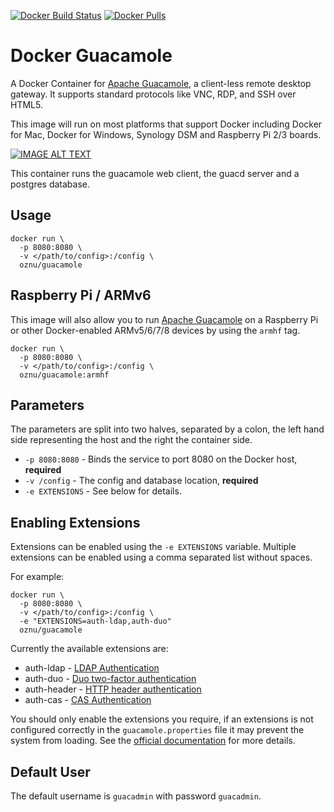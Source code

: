 [![Docker Build Status](https://img.shields.io/docker/build/jumpserver/guacamole.svg?style=for-the-badge)](https://hub.docker.com/r/jumpserver/guacamole/)
[![Docker Pulls](https://img.shields.io/docker/pulls/jumpserver/guacamole.svg?style=for-the-badge)](https://hub.docker.com/r/jumpserver/guacamole/)

# Docker Guacamole

A Docker Container for [Apache Guacamole](https://guacamole.incubator.apache.org/), a client-less remote desktop gateway. It supports standard protocols like VNC, RDP, and SSH over HTML5.

This image will run on most platforms that support Docker including Docker for Mac, Docker for Windows, Synology DSM and Raspberry Pi 2/3 boards.

[![IMAGE ALT TEXT](http://img.youtube.com/vi/esgaHNRxdhY/0.jpg)](http://www.youtube.com/watch?v=esgaHNRxdhY "Video Title")

This container runs the guacamole web client, the guacd server and a postgres database.

## Usage

```shell
docker run \
  -p 8080:8080 \
  -v </path/to/config>:/config \
  oznu/guacamole
```

## Raspberry Pi / ARMv6

This image will also allow you to run [Apache Guacamole](https://guacamole.incubator.apache.org/) on a Raspberry Pi or other Docker-enabled ARMv5/6/7/8 devices by using the `armhf` tag.

```shell
docker run \
  -p 8080:8080 \
  -v </path/to/config>:/config \
  oznu/guacamole:armhf
```

## Parameters

The parameters are split into two halves, separated by a colon, the left hand side representing the host and the right the container side.

* `-p 8080:8080` - Binds the service to port 8080 on the Docker host, **required**
* `-v /config` - The config and database location, **required**
* `-e EXTENSIONS` - See below for details.

## Enabling Extensions

Extensions can be enabled using the `-e EXTENSIONS` variable. Multiple extensions can be enabled using a comma separated list without spaces.

For example:

```shell
docker run \
  -p 8080:8080 \
  -v </path/to/config>:/config \
  -e "EXTENSIONS=auth-ldap,auth-duo"
  oznu/guacamole
```

Currently the available extensions are:

* auth-ldap - [LDAP Authentication](https://guacamole.incubator.apache.org/doc/0.9.13-incubating/gug/ldap-auth.html)
* auth-duo - [Duo two-factor authentication](https://guacamole.incubator.apache.org/doc/0.9.13-incubating/gug/duo-auth.html)
* auth-header - [HTTP header authentication](https://guacamole.incubator.apache.org/doc/0.9.13-incubating/gug/header-auth.html)
* auth-cas - [CAS Authentication](https://guacamole.incubator.apache.org/doc/0.9.13-incubating/gug/cas-auth.html)

You should only enable the extensions you require, if an extensions is not configured correctly in the `guacamole.properties` file it may prevent the system from loading. See the [official documentation](https://guacamole.incubator.apache.org/doc/0.9.13-incubating/gug/) for more details.

## Default User

The default username is `guacadmin` with password `guacadmin`.
